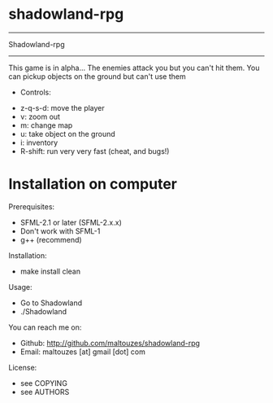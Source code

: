 # shadowland-rpg

******
Shadowland-rpg
******

This game is in alpha...
The enemies attack you but you can't hit them.
You can pickup objects on the ground but can't use them

 - Controls:
 * z-q-s-d: move the player
 * v: zoom out
 * m: change map
 * u: take object on the ground
 * i: inventory
 * R-shift: run very very fast (cheat, and bugs!)

# Installation on computer
Prerequisites:
* SFML-2.1 or later (SFML-2.x.x)
* Don't work with SFML-1
* g++ (recommend)

Installation:
* make install clean

Usage:
* Go to Shadowland
* ./Shadowland

You can reach me on:
* Github: http://github.com/maltouzes/shadowland-rpg
* Email: maltouzes [at] gmail [dot] com

License:
* see COPYING
* see AUTHORS
